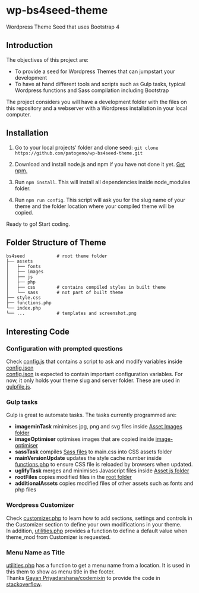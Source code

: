 # wp-bs4seed-theme
Wordpress Theme Seed that uses Bootstrap 4

## Introduction
The objectives of this project are:
- To provide a seed for Wordpress Themes that can jumpstart your development
- To have at hand different tools and scripts such as Gulp tasks, typical Wordpress functions and Sass compilation including Bootstrap

The project considers you will have a development folder with the files on this repository and a webserver with a Wordpress installation in your local computer.

## Installation
1. Go to your local projects' folder and clone seed:
`git clone https://github.com/patogeno/wp-bs4seed-theme.git`

2. Download and install node.js and npm if you have not done it yet.
[Get npm.](https://www.npmjs.com/get-npm)

3. Run `npm install`. This will install all dependencies inside node_modules folder.

4. Run `npm run config`. This script will ask you for the slug name of your theme and the folder location where your compiled theme will be copied.

Ready to go! Start coding.

## Folder Structure of Theme
```
bs4seed            # root theme folder
├── assets
│   ├── fonts
│   ├── images
│   ├── js
│   ├── php
│   ├── css        # contains compiled styles in built theme
│   └── sass       # not part of built theme
├── style.css
├── functions.php
└── index.php
└── ...            # templates and screenshot.png
```

## Interesting Code
### Configuration with prompted questions
Check [config.js](config.js) that contains a script to ask and modify variables inside [config.json](config.json)  
[config.json](config.json) is expected to contain important configuration variables. For now, it only holds your theme slug and server folder. These are used in [gulpfile.js](gulpfile.js).

### Gulp tasks
Gulp is great to automate tasks. The tasks currently programmed are:
- **imageminTask** minimises jpg, png and svg files inside [Asset Images folder](bs4seed/assets/images/)
- **imageOptimiser** optimises images that are copied inside [image-optimiser](image-optimiser/in/)
- **sassTask** compiles [Sass files](bs4seed/assets/sass/) to main.css into CSS assets folder
- **mainVersionUpdate** updates the style cache number inside [functions.php](bs4seed/functions.php) to ensure CSS file is reloaded by browsers when updated.
- **uglifyTask** merges and minimises Javascript files inside [Asset js folder]((bs4seed/assets/js/))
- **rootFiles** copies modified files in the [root folder](bs4seed/) 
- **additionalAssets** copies modified files of other assets such as fonts and php files

### Wordpress Customizer
Check [customizer.php](bs4seed/assets/php/customizer.php) to learn how to add sections, settings and controls in the Customizer section to define your own modifications in your theme.  
In addition, [utilities.php](bs4seed/assets/php/utilities.php) provides a function to define a default value when theme_mod from Customizer is requested.

### Menu Name as Title
[utilities.php](bs4seed/assets/php/utilities.php) has a function to get a menu name from a location. It is used in this them to show as menu title in the footer.  
Thanks [Gayan Priyadarshana/codemixin](https://github.com/gayankd/) to provide the code in [stackoverflow](https://stackoverflow.com/questions/32647965/how-to-display-the-menu-name-of-a-menu-in-wordpress).
